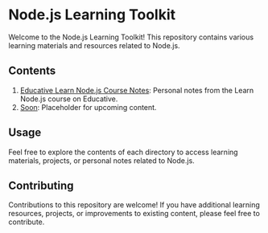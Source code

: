 # Node.js Learning Toolkit

Welcome to the Node.js Learning Toolkit! This repository contains various learning materials and resources related to Node.js.

## Contents

1. [Educative Learn Node.js Course Notes](./1-Educative-Learn-Node.js-Course-Notes): Personal notes from the Learn Node.js course on Educative.
2. [Soon](./2-Soon): Placeholder for upcoming content.

## Usage

Feel free to explore the contents of each directory to access learning materials, projects, or personal notes related to Node.js.

## Contributing

Contributions to this repository are welcome! If you have additional learning resources, projects, or improvements to existing content, please feel free to contribute.

